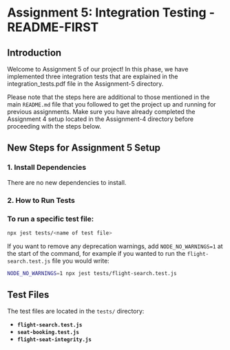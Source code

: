# Assignment 5: Integration Testing - README-FIRST

## Introduction
Welcome to Assignment 5 of our project! In this phase, we have implemented three integration tests that are explained in the integration_tests.pdf file in the Assignment-5 directory.

Please note that the steps here are additional to those mentioned in the main `README.md` file that you followed to get the project up and running for previous assignments. Make sure you have already completed the Assignment 4 setup located in the Assignment-4 directory before proceeding with the steps below.

## New Steps for Assignment 5 Setup

### 1. Install Dependencies
There are no new dependencies to install.

### 2. How to Run Tests

### To run a specific test file:
```bash
npx jest tests/<name of test file>
```
If you want to remove any deprecation warnings, add ```NODE_NO_WARNINGS=1``` at the start of the command, for example if you wanted to run the  ```flight-search.test.js``` file you would write:
```bash
NODE_NO_WARNINGS=1 npx jest tests/flight-search.test.js
```

## Test Files
The test files are located in the `tests/` directory:
- **`flight-search.test.js`**
- **`seat-booking.test.js`**
- **`flight-seat-integrity.js`**

